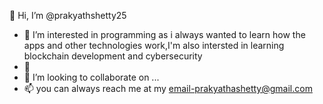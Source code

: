 👋 Hi, I’m @prakyathshetty25
- 👀 I’m interested in programming as i always wanted to learn how the apps and other technologies work,I'm also intersted in learning blockchain development and cybersecurity  
- 🌱 
- 💞️ I’m looking to collaborate on ...
- 📫 you can always reach me at my email-prakyathashetty@gmail.com

<!---
prakyathshetty25/prakyathshetty25 is a ✨ special ✨ repository because its `README.md` (this file) appears on your GitHub profile.
You can click the Preview link to take a look at your changes.
--->
